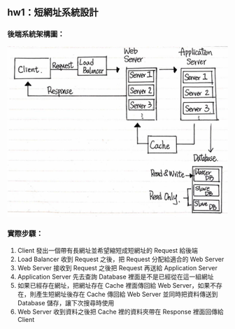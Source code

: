 ## hw1：短網址系統設計
### 後端系統架構圖：
![hw1](./hw1_short-url.jpg)
### 實際步驟：
1. Client 發出一個帶有長網址並希望縮短成短網址的 Request 給後端
2. Load Balancer 收到 Request 之後，把 Request 分配給適合的 Web Server
3. Web Server 接收到 Request 之後把 Request 再送給 Application Server
4. Application Server 先去查詢 Database 裡面是不是已經從在這一組網址
5. 如果已經存在網址，把網址存在 Cache 裡面傳回給 Web Server，如果不存在，則產生短網址後存在 Cache 傳回給 Web Server 並同時把資料傳送到 Database 儲存，讓下次搜尋時使用
6. Web Server 收到資料之後把 Cache 裡的資料夾帶在 Response 裡面回傳給 Client